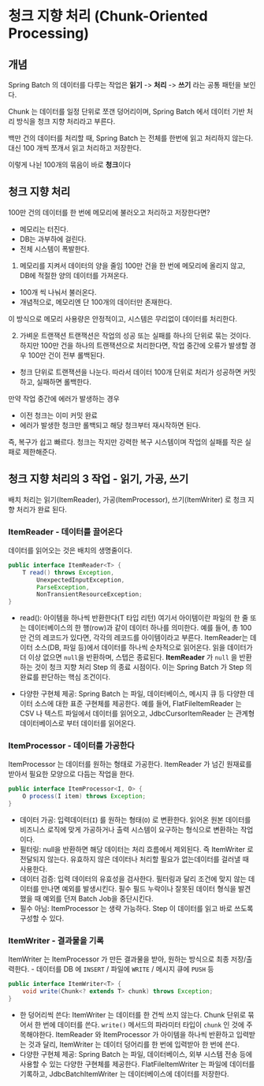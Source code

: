 # 청크 지향 처리 (Chunk-Oriented Processing)

## 개념
Spring Batch 의 데이터를 다루는 작업은 **읽기** -> **처리** -> **쓰기** 라는 공통 패턴을 보인다.

Chunk 는 데이터를 일정 단위로 쪼갠 덩어리이며, Spring Batch 에서 데이터 기반 처리 방식을 청크 지향 처리라고 부른다.

백만 건의 데이터를 처리할 때, Spring Batch 는 전체를 한번에 읽고 처리하지 않는다. 대신 100 개씩 쪼개서 읽고 처리하고 저장한다.

이렇게 나뉜 100개의 묶음이 바로 **청크**이다

## 청크 지향 처리

100만 건의 데이터를 한 번에 메모리에 불러오고 처리하고 저장한다면?
- 메모리는 터진다.
- DB는 과부하에 걸린다.
- 전체 시스템이 폭발한다.

1. 메모리를 지켜서 데이터의 양을 줄임
100만 건을 한 번에 메모리에 올리지 않고, DB에 적절한 양의 데이터를 가져온다.
- 100개 씩 나눠서 불러온다.
- 개념적으로, 메모리엔 단 100개의 데이터만 존재한다.

이 방식으로 메모리 사용량은 안정적이고, 시스템은 무리없이 데이터를 처리한다.

2. 가벼운 트랜잭션
트랜잭션은 작업의 성공 또는 실패를 하나의 단위로 묶는 것이다. 하지만 100만 건을 하나의 트랜잭션으로 처리한다면, 작업 중간에 오류가 발생할 경우 100만 건이 전부 롤백된다.
- 청크 단위로 트랜잭션을 나눈다. 따라서 데이터 100개 단위로 처리가 성공하면 커밋하고, 실패하면 롤백한다.

만약 작업 중간에 에러가 발생하는 경우
- 이전 청크는 이미 커밋 완료
- 에러가 발생한 청크만 롤백되고 해당 청크부터 재시작하면 된다.

즉, 복구가 쉽고 빠르다. 청크는 작지만 강력한 복구 시스템이며 작업의 실패를 작은 실패로 제한해준다.

## 청크 지향 처리의 3 작업 - 읽기, 가공, 쓰기

배치 처리는 읽기(ItemReader), 가공(ItemProcessor), 쓰기(ItemWriter) 로 청크 지향 처리가 완료 된다.

### ItemReader - 데이터를 끌어온다

데이터를 읽어오는 것은 배치의 생명줄이다.
```java
public interface ItemReader<T> {
    T read() throws Exception, 
        UnexpectedInputException, 
        ParseException, 
        NonTransientResourceException;
}
```
- read(): 아이템을 하나씩 반환한다(T 타입 리턴) 여기서 아이템이란 파일의 한 줄 또는 데이터베이스의 한 행(row)과 같이 데이터 하나를 의미한다. 
예를 들어, 총 100만 건의 레코드가 있다면, 각각의 레코드를 아이템이라고 부른다. 
ItemReader는 데이터 소스(DB, 파일 등)에서 데이터를 하나씩 순차적으로 읽어온다.
읽을 데이터가 더 이상 없으면 `null`을 반환하며, 스텝은 종료된다.
**ItemReader** 가 `null` 을 반환하는 것이 청크 지향 처리 Step 의 종료 시점이다.
이는 Spring Batch 가 Step 의 완료를 판단하는 핵심 조건이다.

- 다양한 구현체 제공: Spring Batch 는 파일, 데이터베이스, 메시지 큐 등 다양한 데이터 소스에 대한 표준 구현체를 제공한다.
예를 들어, FlatFileItemReader 는 CSV 나 텍스트 파일에서 데이터를 읽어오고, JdbcCursorItemReader 는 관계형 데이터베이스로 부터 데이터를 읽어온다.

### ItemProcessor - 데이터를 가공한다

ItemProcessor 는 데이터를 원하는 형태로 가공한다. ItemReader 가 넘긴 원재료를 받아서 필요한 모양으로 다듬는 작업을 한다.
```java
public interface ItemProcessor<I, O> {
    O process(I item) throws Exception;
}
```
- 데이터 가공: 입력데이터(`I`) 를 원하는 형태(`O`) 로 변환한다. 읽어온 원본 데이터를 비즈니스 로직에 맞게 가공하거나 출력 시스템이 요구하는 형식으로 변환하는 작업이다.
- 필터링: null을 반환하면 해당 데이터는 처리 흐름에서 제외된다. 즉 ItemWriter 로 전달되지 않는다. 유효하지 않은 데이터나 처리할 필요가 없는데이터를 걸러낼 때 사용한다.
- 데이터 검증: 입력 데이터의 유효성을 검사한다. 필터링과 달리 조건에 맞지 않는 데이터를 만나면 예외를 발생시킨다. 필수 필드 누락이나 잘못된 데이터 형식을 발견했을 때 예외를 던져 Batch Job을 중단시킨다.
- 필수 아님: ItemProcessor 는 생략 가능하다. Step 이 데이터를 읽고 바로 쓰도록 구성할 수 있다.

### ItemWriter - 결과물을 기록

ItemWriter 는 ItemProcessor 가 만든 결과물을 받아, 원하는 방식으로 최종 저장/출력한다. - 데이터를 DB 에 `INSERT` / 파일에 `WRITE` / 메시지 큐에 `PUSH` 등
```java
public interface ItemWriter<T> {
    void write(Chunk<? extends T> chunk) throws Exception;
}
```
- 한 덩어리씩 쓴다: ItemWriter 는 데이터를 한 건씩 쓰지 않는다. Chunk 단위로 묶어서 한 번에 데이터를 쓴다. `write()` 메서드의 파라미터 타입이 `chunk` 인 것에 주목해야한다. ItemReader 와 ItemProcessor 가 아이템을 하나씩 반환하고 입력받는 것과 달리, ItemWriter 는 데이터 덩어리를 한 번에 입력받아 한 번에 쓴다.
- 다양한 구현체 제공: Spring Batch 는 파일, 데이터베이스, 외부 시스템 전송 등에 사용할 수 있는 다양한 구현체를 제공한다. FlatFileItemWriter 는 파일에 데이터를 기록하고, JdbcBatchItemWriter 는 데이터베이스에 데이터를 저장한다.

